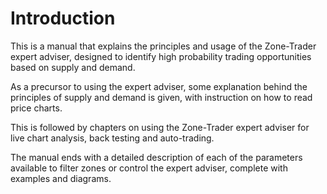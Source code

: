 # Introduction

This is a manual that explains the principles and usage of the Zone-Trader expert adviser, designed to identify high probability trading opportunities based on supply and demand. 

As a precursor to using the expert adviser, some explanation behind the principles of supply and demand is given, with instruction on  how to read price charts. 

This is followed by chapters on using the  Zone-Trader expert adviser for live chart analysis, back testing and auto-trading.  

The manual ends with a detailed description of each of the parameters available to filter zones or control the expert adviser, complete with examples and diagrams.